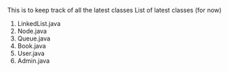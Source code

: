 This is to keep track of all the latest classes
List of latest classes (for now)
1. LinkedList.java
2. Node.java
3. Queue.java
4. Book.java
5. User.java
6. Admin.java
